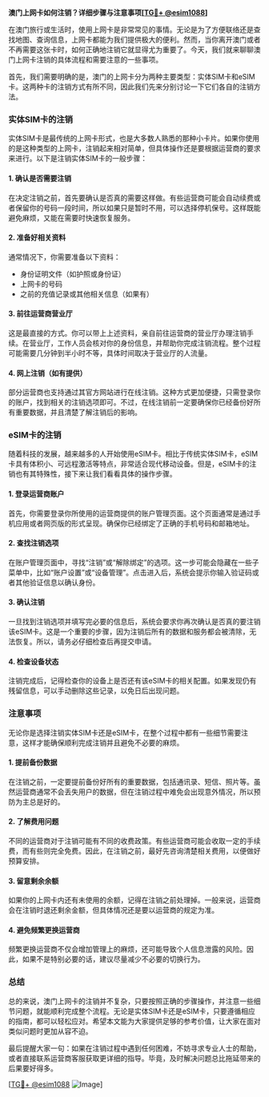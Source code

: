 **澳门上网卡如何注销？详细步骤与注意事项[[TG💪+ @esim1088](https://t.me/s/esim1088)]**

在澳门旅行或生活时，使用上网卡是非常常见的事情。无论是为了方便联络还是查找地图、查询信息，上网卡都能为我们提供极大的便利。然而，当你离开澳门或者不再需要这张卡时，如何正确地注销它就显得尤为重要了。今天，我们就来聊聊澳门上网卡注销的具体流程和需要注意的一些事项。

首先，我们需要明确的是，澳门的上网卡分为两种主要类型：实体SIM卡和eSIM卡。这两种卡的注销方式有所不同，因此我们先来分别讨论一下它们各自的注销方法。

### 实体SIM卡的注销

实体SIM卡是最传统的上网卡形式，也是大多数人熟悉的那种小卡片。如果你使用的是这种类型的上网卡，注销起来相对简单，但具体操作还是要根据运营商的要求来进行。以下是注销实体SIM卡的一般步骤：

#### 1. 确认是否需要注销
在决定注销之前，首先要确认是否真的需要这样做。有些运营商可能会自动续费或者保留你的号码一段时间，所以如果只是暂时不用，可以选择停机保号。这样既能避免麻烦，又能在需要时快速恢复服务。

#### 2. 准备好相关资料
通常情况下，你需要准备以下资料：
- 身份证明文件（如护照或身份证）
- 上网卡的号码
- 之前的充值记录或其他相关信息（如果有）

#### 3. 前往运营商营业厅
这是最直接的方式。你可以带上上述资料，亲自前往运营商的营业厅办理注销手续。在营业厅，工作人员会核对你的身份信息，并帮助你完成注销流程。整个过程可能需要几分钟到半小时不等，具体时间取决于营业厅的人流量。

#### 4. 网上注销（如有提供）
部分运营商也支持通过其官方网站进行在线注销。这种方式更加便捷，只需登录你的账户，找到相关的注销选项即可。不过，在线注销前一定要确保你已经备份好所有重要数据，并且清楚了解注销后的影响。

### eSIM卡的注销

随着科技的发展，越来越多的人开始使用eSIM卡。相比于传统实体SIM卡，eSIM卡具有体积小、可远程激活等特点，非常适合现代移动设备。但是，eSIM卡的注销也有其特殊性，接下来让我们看看具体的操作步骤。

#### 1. 登录运营商账户
首先，你需要登录你所使用的运营商提供的账户管理页面。这个页面通常是通过手机应用或者网页版的形式呈现。确保你已经绑定了正确的手机号码和邮箱地址。

#### 2. 查找注销选项
在账户管理页面中，寻找“注销”或“解除绑定”的选项。这一步可能会隐藏在一些子菜单中，比如“账户设置”或“设备管理”。点击进入后，系统会提示你输入验证码或者其他验证信息以确认身份。

#### 3. 确认注销
一旦找到注销选项并填写完必要的信息后，系统会要求你再次确认是否真的要注销该eSIM卡。这是一个重要的步骤，因为注销后所有的数据和服务都会被清除，无法恢复。所以，请务必仔细检查后再提交申请。

#### 4. 检查设备状态
注销完成后，记得检查你的设备上是否还有该eSIM卡的相关配置。如果发现仍有残留信息，可以手动删除这些记录，以免日后出现问题。

### 注意事项

无论你是选择注销实体SIM卡还是eSIM卡，在整个过程中都有一些细节需要注意，这样才能确保顺利完成注销并且避免不必要的麻烦。

#### 1. 提前备份数据
在注销之前，一定要提前备份好所有的重要数据，包括通讯录、短信、照片等。虽然运营商通常不会丢失用户的数据，但在注销过程中难免会出现意外情况，所以预防为主总是好的。

#### 2. 了解费用问题
不同的运营商对于注销可能有不同的收费政策。有些运营商可能会收取一定的手续费，而有些则完全免费。因此，在注销之前，最好先咨询清楚相关费用，以便做好预算安排。

#### 3. 留意剩余余额
如果你的上网卡内还有未使用的余额，记得在注销之前处理掉。一般来说，运营商会在注销时退还剩余金额，但具体情况还是要以运营商的规定为准。

#### 4. 避免频繁更换运营商
频繁更换运营商不仅会增加管理上的麻烦，还可能导致个人信息泄露的风险。因此，如果不是特别必要的话，建议尽量减少不必要的切换行为。

### 总结

总的来说，澳门上网卡的注销并不复杂，只要按照正确的步骤操作，并注意一些细节问题，就能顺利完成整个流程。无论是实体SIM卡还是eSIM卡，只要遵循相应的指南，都可以轻松应对。希望本文能为大家提供足够的参考价值，让大家在面对类似问题时更加从容不迫。

最后提醒大家一句：如果在注销过程中遇到任何困难，不妨寻求专业人士的帮助，或者直接联系运营商客服获取更详细的指导。毕竟，及时解决问题总比拖延带来的后果要好得多。

[[TG💪+ @esim1088](https://t.me/s/esim1088) ![Image](https://i.postimg.cc/4NQfJmqS/Snipaste-2025-05-13-00-14-12.png)]